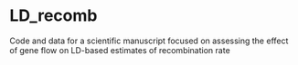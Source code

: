 # LD_recomb
Code and data for a scientific manuscript focused on assessing the effect of gene flow on LD-based estimates of recombination rate
